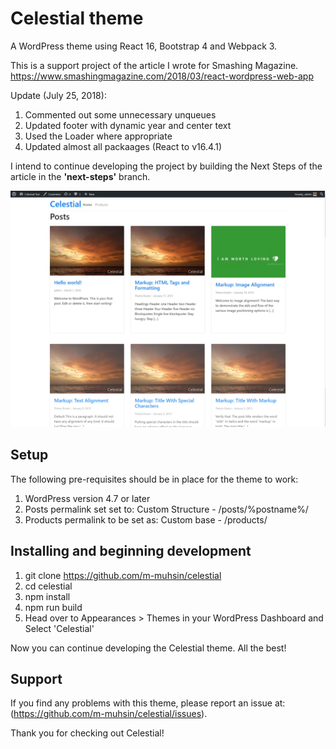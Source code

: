 # Celestial theme
A WordPress theme using React 16, Bootstrap 4 and Webpack 3.

This is a support project of the article I wrote for Smashing Magazine. https://www.smashingmagazine.com/2018/03/react-wordpress-web-app

Update (July 25, 2018):
1. Commented out some unnecessary unqueues
2. Updated footer with dynamic year and center text
3. Used the Loader where appropriate
4. Updated almost all packaages (React to v16.4.1)

I intend to continue developing the project by building the Next Steps of the article in the **'next-steps'** branch.

![screenshot](screenshot.jpg)

Setup
-----

The following pre-requisites should be in place for the theme to work:

1. WordPress version 4.7 or later
2. Posts permalink set set to: Custom Structure - /posts/%postname%/
3. Products permalink to be set as: Custom base - /products/

Installing and beginning development
------------------------------------

1. git clone https://github.com/m-muhsin/celestial
2. cd celestial
3. npm install
4. npm run build
5. Head over to Appearances > Themes in your WordPress Dashboard and Select 'Celestial'

Now you can continue developing the Celestial theme. All the best!

Support
-------

If you find any problems with this theme, please report an issue at:
(https://github.com/m-muhsin/celestial/issues).

Thank you for checking out Celestial!
